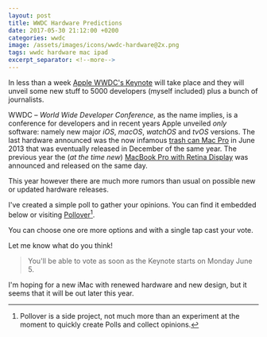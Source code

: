 ```yaml
---
layout: post
title: WWDC Hardware Predictions
date: 2017-05-30 21:12:00 +0200
categories: wwdc
image: /assets/images/icons/wwdc-hardware@2x.png
tags: wwdc hardware mac ipad
excerpt_separator: <!--more-->
---
```


In less than a week [Apple WWDC's Keynote](https://www.apple.com/apple-events/june-2017/) will take place and they will unveil some new stuff to 5000 developers (myself included) plus a bunch of journalists.

WWDC – _World Wide Developer Conference_, as the name implies, is a conference for developers and in recent years Apple unveiled _only_ software: namely new major _iOS_, _macOS_, _watchOS_ and _tvOS_ versions. The last hardware announced was the now infamous [trash can Mac Pro](https://www.theverge.com/2017/4/4/15175994/apple-mac-pro-failure-admission) in June 2013 that was eventually released in December of the same year. The previous year the (_at the time new_) [MacBook Pro with Retina Display](https://www.engadget.com/2012/06/13/apple-macbook-pro-with-retina-display-review/) was announced and released on the same day.

This year however there are much more rumors than usual on possible new or updated hardware releases.

I've created a simple poll to gather your opinions. You can find it embedded below or visiting [Pollover](https://s.plv.li/wTq1fz)[^1].

<!--more-->

You can choose one ore more options and with a single tap cast your vote.

Let me know what do you think!

> You'll be able to vote as soon as the Keynote starts on Monday June 5.

<div class="pollover-embed" data-source="https://staging.pollover.co" data-page="wTq1fz"></div><script src="https://staging.pollover.co/embed.js"></script>

I'm hoping for a new iMac with renewed hardware and new design, but it seems that it will be out later this year.

[^1]: Pollover is a side project, not much more than an experiment at the moment to quickly create Polls and collect opinions.

